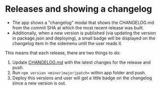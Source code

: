 
# Releases and showing a changelog

- The app shows a "changelog" modal that shows the CHANGELOG.md from the commit SHA at which the most recent release was built.
- Additionally, when a new version is published (via updating the version in package.json and deploying), a small badge will be displayed on the changelog item in the sidemenu until the user reads it.

This means that each release, there are two things to do:

1. Update [CHANGELOG.md](./CHANGELOG.md) with the latest changes for the release and push.
2. Run `npm version <minor|major|patch>` within app folder and push.
3. Deploy this versions and user will get a little badge on the changelog since a new version is out.

